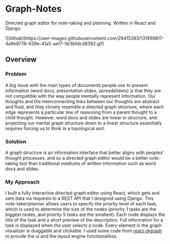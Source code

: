 # Graph-Notes
<p>Directed graph editor for note-taking and planning. Written in React and Django.</p>
![Github](https://user-images.githubusercontent.com/29415393/131959817-4a9e9778-639e-41a5-aef7-5b3bfdcd8392.gif)

## Overview
### Problem
<p>
  A big issue with the main types of documents people use to present information (word docs, presentation slides, spreadsheets) is that they are not compatible with the way people mentally represent information. Our thoughts and the interconnecting links between our thoughts are abstract and fluid, and they closely resemble a directed graph structure, where each edge represents a particular line of reasoning from a parent thought to a child thought. However, word docs and slides are linear in structure, and projecting our mental graph structure down to a linear structure essentially requires forcing us to think in a topological sort.
</p>

### Solution
<p>
  A graph structure is an information interface that better aligns with peoples' thought processes, and so a directed graph editor would be a better note-taking tool than traditional mediums of written information such as word docs and slides.
</p>

### My Approach
<p>
  I built a fully interactive directed graph editor using React, which gets and sets data via requests to a REST API that I designed using Django. This note-taker/planner allows users to specify the priority level of each task, which is used to determine the size of the nodes (priority 1 tasks are the biggest nodes, and priority 5 tasks are the smallest). Each node displays the title of the task and a short preview of the description. Full information for a task is displayed when the user selects a node. Every element in the graph visualizer is draggable and clickable. I used some code from <a href="https://github.com/uber/react-digraph">react-digraph</a> to provide the ui and the layout engine functionalities. 
</p>
